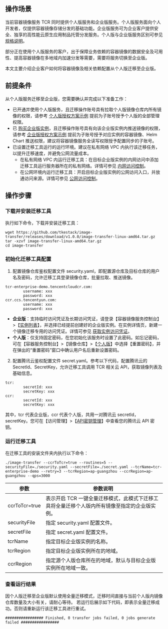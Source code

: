 ## 操作场景
当前容器镜像服务 TCR 同时提供个人版服务和企业版服务。个人版服务面向个人开发者，仅提供容器镜像存储分发的基础功能。企业版服务可为企业客户提供安全、独享的高性能云原生应用制品托管分发服务。个人版与企业版服务区别可参见 [规格说明](https://cloud.tencent.com/document/product/1141/40540#.E8.A7.84.E6.A0.BC.E8.AF.B4.E6.98.8E)。

部分正在使用个人版服务的客户，出于保障业务依赖的容器镜像的数据安全及可用性、提高容器镜像在多地域内加速分发等需要，需要将服务切换至企业版。

本文主要介绍企业客户如何将容器镜像及相关依赖配置从个人版迁移至企业版。


## 前提条件
从个人版服务迁移至企业版，您需要确认并完成以下准备工作：
- 已开通并使用个人版服务，且迁移操作账号具有拉取个人版镜像仓库内所有镜像的权限，请参考 [个人版授权方案示例](https://cloud.tencent.com/document/product/1141/41409) 提前为子账号授予个人版的全部管理权限。
- 已 [购买企业版实例](https://cloud.tencent.com/document/product/1141/51110)，且迁移操作账号具有向该企业版实例内推送镜像的权限，请参考 [企业版授权方案示例](https://cloud.tencent.com/document/product/1141/41417) 提前为子账号授予对应实例的容器镜像、Helm Chart 推送权限，建议将容器镜像服务全读写权限授予配置同步的子账号。
- 已设置迁移工具运行的运行环境。建议在私有网络 VPC 内执行该迁移任务，以提升迁移速度，并避免公网流量成本。
  - 在私有网络 VPC 内运行迁移工具：在目标企业版实例的内网访问中添加迁移工具运行服务器所在的私有网络。详情可参见 [内网访问控制](https://cloud.tencent.com/document/product/1141/41838)。
  - 在公网环境内运行迁移工具：开启目标企业版实例的公网访问入口，并放通访问来源。详情可参见 [公网访问控制](https://cloud.tencent.com/document/product/1141/41837)。

## 操作步骤
### 下载并安装迁移工具
执行如下命令，下载并安装迁移工具：
```
wget https://github.com/tkestack/image-transfer/releases/download/v1.0.0/image-transfer-linux-amd64.tar.gz
tar -xzvf image-transfer-linux-amd64.tar.gz
cd image-transfer
```


### 初始化迁移工具配置
1. 配置镜像仓库鉴权配置文件 security.yaml，即配置源仓库及目标仓库的用户名及密码，允许迁移工具登录镜像仓库，批量拉取、推送镜像。
```
tcr-enterprise-demo.tencentcloudcr.com:
        username: xxx
        password: xxx
ccr.ccs.tencentyun.com:
        username: xxx
        password: xxx
```
   - **企业版**：支持临时访问凭证及长期访问凭证，请登录【容器镜像服务控制台】>【[实例列表](https://console.cloud.tencent.com/tcr/instance?rid=1)】，并选择已经提前创建好的企业版实例。在实例详情页，新建一个镜像迁移专用的访问凭证。详情可参见 [获取实例访问凭证](https://cloud.tencent.com/document/product/1141/41829)。  
   - **个人版**：仅支持固定密码，在您初始化该服务时设置了此密码。如忘记密码，可在【容器服务控制台】>【镜像仓库】>【[个人版](https://console.cloud.tencent.com/tke2/registry/user?rid=1)】中选择【重置密码】，并在弹出的“重置密码”窗口中确认用户名后重新设置密码。
2. 配置腾讯云鉴权配置文件 secret.yaml。参考以下代码，配置腾讯云的 SecretId、SecretKey，允许迁移工具调用 TCR 相关云 API，获取镜像列表及基础信息。
```
tcr:
        secretId: xxx
        secretKey: xxx
ccr:
        secretId: xxx
        secretKey: xxx
```
其中，tcr 代表企业版，ccr 代表个人版，共用一对腾讯云 secretId，secretKey。您可在【访问管理】>【[API密钥管理](https://console.cloud.tencent.com/cam/capi)】中查看您的腾讯云 API 密钥。

### 运行迁移工具
在迁移工具的安装文件夹内执行以下命令：
```
./image-transfer --ccrToTcr=true --routines=5 --securityFile=./security.yaml --secretFile=./secret.yaml --tcrName=tcr-enterprise-demo --retry=3 --tcrRegion=ap-guangzhou --ccrRegion=ap-guangzhou --qps=3000
```

| 参数 | 参数说明 | 
|---------|---------|
| ccrToTcr=true | 表示开启 TCR 一键全量迁移模式，此模式下迁移工具将全量迁移个人版内所有镜像至指定的企业版实例。 | 
| securityFile | 指定 security.yaml 配置文件。 | 
| secretFile | 指定 secret.yaml 配置文件。 | 
| tcrName | 指定目标企业版实例的名称。 | 
| tcrRegion | 指定目标企业版实例所在的地域。 | 
| ccrRegion | 指定源个人版仓库所在的地域，默认与目标企业版实例所在地域一致。 | 





### 查看运行结果
因个人版迁移至企业版默认使用全量迁移模式，迁移时间直接与当前个人版内镜像仓库数量及大小有关，请耐心等待。
若运行后展示如下代码，即表示全量迁移成功。否则请重新运行该迁移工具进行重试。
```
################# Finished, 0 transfer jobs failed, 0 jobs generate failed #################
```

